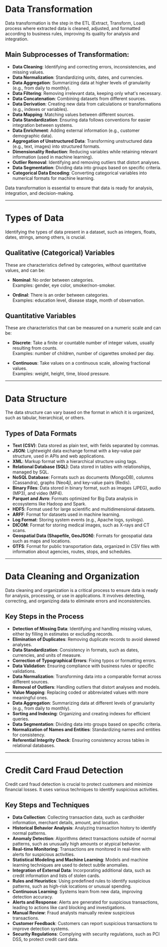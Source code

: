# Data Transformation

Data transformation is the step in the ETL (Extract, Transform, Load) process where extracted data is cleaned, adjusted, and formatted according to business rules, improving its quality for analysis and integration.

## Main Subprocesses of Transformation:

- **Data Cleaning**: Identifying and correcting errors, inconsistencies, and missing values.
- **Data Normalization**: Standardizing units, dates, and currencies.
- **Data Aggregation**: Summarizing data at higher levels of granularity (e.g., from daily to monthly).
- **Data Filtering**: Removing irrelevant data, keeping only what's necessary.
- **Data Concatenation**: Combining datasets from different sources.
- **Data Derivation**: Creating new data from calculations or transformations (e.g., indexes or variables).
- **Data Mapping**: Matching values between different sources.
- **Data Standardization**: Ensuring data follows conventions for easier integration between systems.
- **Data Enrichment**: Adding external information (e.g., customer demographic data).
- **Aggregation of Unstructured Data**: Transforming unstructured data (e.g., text, images) into structured formats.
- **Dimensionality Reduction**: Reducing variables while retaining relevant information (used in machine learning).
- **Outlier Removal**: Identifying and removing outliers that distort analyses.
- **Data Segmentation**: Dividing data into groups based on specific criteria.
- **Categorical Data Encoding**: Converting categorical variables into numerical formats for machine learning.

Data transformation is essential to ensure that data is ready for analysis, integration, and decision-making.

---

# Types of Data

Identifying the types of data present in a dataset, such as integers, floats, dates, strings, among others, is crucial.

## Qualitative (Categorical) Variables
These are characteristics defined by categories, without quantitative values, and can be:

- **Nominal**: No order between categories.  
  Examples: gender, eye color, smoker/non-smoker.

- **Ordinal**: There is an order between categories.  
  Examples: education level, disease stage, month of observation.

## Quantitative Variables
These are characteristics that can be measured on a numeric scale and can be:

- **Discrete**: Take a finite or countable number of integer values, usually resulting from counts.  
  Examples: number of children, number of cigarettes smoked per day.

- **Continuous**: Take values on a continuous scale, allowing fractional values.  
  Examples: weight, height, time, blood pressure.

---

# Data Structure

The data structure can vary based on the format in which it is organized, such as tabular, hierarchical, or others.

## Types of Data Formats

- **Text (CSV)**: Data stored as plain text, with fields separated by commas.
- **JSON**: Lightweight data exchange format with a key-value pair structure, used in APIs and web applications.
- **XML**: Markup format with a hierarchical structure using tags.
- **Relational Database (SQL)**: Data stored in tables with relationships, managed by SQL.
- **NoSQL Database**: Formats such as documents (MongoDB), columns (Cassandra), graphs (Neo4j), and key-value pairs (Redis).
- **Binary Files**: Data stored in binary format, such as images (JPEG), audio (MP3), and video (MP4).
- **Parquet and Avro**: Formats optimized for Big Data analysis in ecosystems like Hadoop and Spark.
- **HDF5**: Format used for large scientific and multidimensional datasets.
- **ARFF**: Format for datasets used in machine learning.
- **Log Format**: Storing system events (e.g., Apache logs, syslogs).
- **DICOM**: Format for storing medical images, such as X-rays and CT scans.
- **Geospatial Data (Shapefile, GeoJSON)**: Formats for geospatial data such as maps and locations.
- **GTFS**: Format for public transportation data, organized in CSV files with information about agencies, routes, stops, and schedules.

---

# Data Cleaning and Organization

Data cleaning and organization is a critical process to ensure data is ready for analysis, processing, or use in applications. It involves detecting, correcting, and organizing data to eliminate errors and inconsistencies.

## Key Steps in the Process

- **Detection of Missing Data**: Identifying and handling missing values, either by filling in estimates or excluding records.
- **Elimination of Duplicates**: Removing duplicate records to avoid skewed analyses.
- **Data Standardization**: Consistency in formats, such as dates, currencies, and units of measure.
- **Correction of Typographical Errors**: Fixing typos or formatting errors.
- **Data Validation**: Ensuring compliance with business rules or specific validations.
- **Data Normalization**: Transforming data into a comparable format across different sources.
- **Removal of Outliers**: Handling outliers that distort analyses and models.
- **Value Mapping**: Replacing coded or abbreviated values with more meaningful ones.
- **Data Aggregation**: Summarizing data at different levels of granularity (e.g., from daily to monthly).
- **Sorting and Indexing**: Organizing and creating indexes for efficient queries.
- **Data Segmentation**: Dividing data into groups based on specific criteria.
- **Normalization of Names and Entities**: Standardizing names and entities for consistency.
- **Referential Integrity Check**: Ensuring consistency across tables in relational databases.

---

# Credit Card Fraud Detection

Credit card fraud detection is crucial to protect customers and minimize financial losses. It uses various techniques to identify suspicious activities.

## Key Steps and Techniques

- **Data Collection**: Collecting transaction data, such as cardholder information, merchant details, amount, and location.
- **Historical Behavior Analysis**: Analyzing transaction history to identify normal patterns.
- **Anomaly Detection**: Algorithms detect transactions outside of normal patterns, such as unusually high amounts or atypical behavior.
- **Real-time Monitoring**: Transactions are monitored in real-time with alerts for suspicious activities.
- **Statistical Modeling and Machine Learning**: Models and machine learning techniques are used to detect subtle anomalies.
- **Integration of External Data**: Incorporating additional data, such as credit information and lists of stolen cards.
- **Rules and Heuristics**: Using predefined rules to identify suspicious patterns, such as high-risk locations or unusual spending.
- **Continuous Learning**: Systems learn from new data, improving detection accuracy.
- **Alerts and Response**: Alerts are generated for suspicious transactions, leading to actions like card blocking and investigations.
- **Manual Review**: Fraud analysts manually review suspicious transactions.
- **Customer Feedback**: Customers can report suspicious transactions to improve detection systems.
- **Security Regulations**: Complying with security regulations, such as PCI DSS, to protect credit card data.
